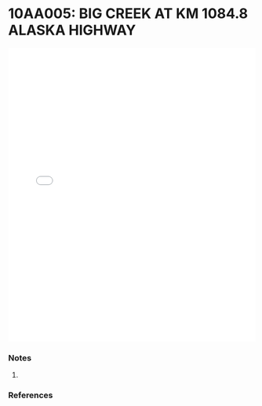 # 10AA005: BIG CREEK AT KM 1084.8 ALASKA HIGHWAY

<iframe src="/distribution_estimation/_static/stations/10AA005_fdc.html" width="100%" height="600" frameborder="0"></iframe>

### Notes
1. 

### References

